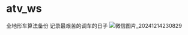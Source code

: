# atv_ws
全地形车算法备份 记录最艰苦的调车的日子
![微信图片_20241214230829](https://github.com/user-attachments/assets/98ccf61a-c309-44d5-94f6-032110cdee90)

